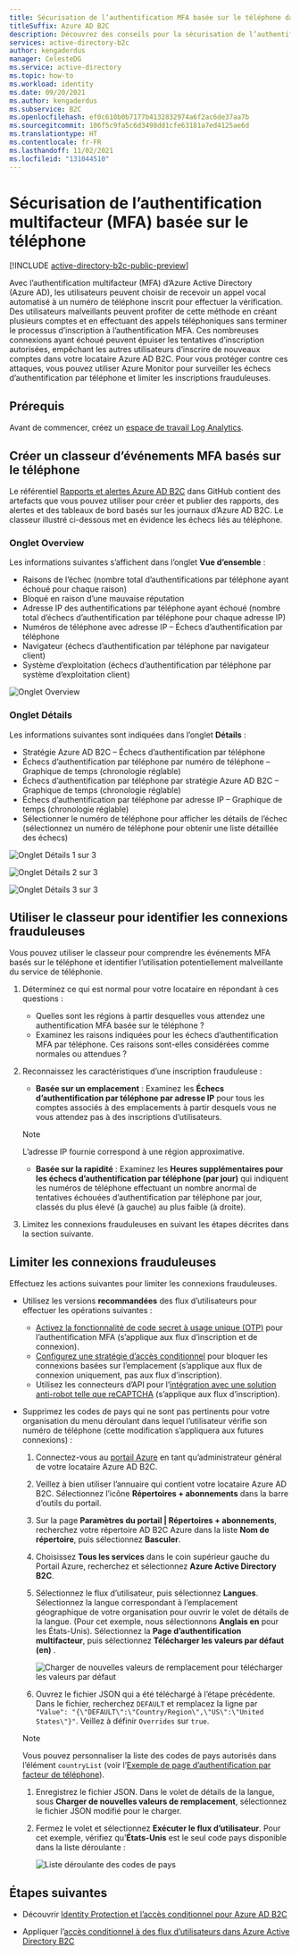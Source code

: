 ```yaml
---
title: Sécurisation de l’authentification MFA basée sur le téléphone dans Azure AD B2C
titleSuffix: Azure AD B2C
description: Découvrez des conseils pour la sécurisation de l’authentification multifacteur (MFA) basée sur le téléphone dans votre locataire Azure AD B2C à l’aide des rapports et des alertes Log Analytics d’Azure Monitor. Utilisez notre classeur pour identifier les authentifications par téléphone frauduleuses et limiter les inscriptions frauduleuses. =
services: active-directory-b2c
author: kengaderdus
manager: CelesteDG
ms.service: active-directory
ms.topic: how-to
ms.workload: identity
ms.date: 09/20/2021
ms.author: kengaderdus
ms.subservice: B2C
ms.openlocfilehash: ef0c610b0b7177b4132832974a6f2ac6de37aa7b
ms.sourcegitcommit: 106f5c9fa5c6d3498dd1cfe63181a7ed4125ae6d
ms.translationtype: HT
ms.contentlocale: fr-FR
ms.lasthandoff: 11/02/2021
ms.locfileid: "131044510"
---
```

# <a name="securing-phone-based-multi-factor-authentication-mfa"></a>Sécurisation de l’authentification multifacteur (MFA) basée sur le téléphone

[!INCLUDE [active-directory-b2c-public-preview](../../includes/active-directory-b2c-public-preview.md)]

Avec l’authentification multifacteur (MFA) d’Azure Active Directory (Azure AD), les utilisateurs peuvent choisir de recevoir un appel vocal automatisé à un numéro de téléphone inscrit pour effectuer la vérification. Des utilisateurs malveillants peuvent profiter de cette méthode en créant plusieurs comptes et en effectuant des appels téléphoniques sans terminer le processus d’inscription à l’authentification MFA. Ces nombreuses connexions ayant échoué peuvent épuiser les tentatives d’inscription autorisées, empêchant les autres utilisateurs d’inscrire de nouveaux comptes dans votre locataire Azure AD B2C. Pour vous protéger contre ces attaques, vous pouvez utiliser Azure Monitor pour surveiller les échecs d’authentification par téléphone et limiter les inscriptions frauduleuses.

## <a name="prerequisites"></a>Prérequis

Avant de commencer, créez un [espace de travail Log Analytics](azure-monitor.md).

## <a name="create-a-phone-based-mfa-events-workbook"></a>Créer un classeur d’événements MFA basés sur le téléphone

Le référentiel [Rapports et alertes Azure AD B2C](https://github.com/azure-ad-b2c/siem#phone-authentication-failures) dans GitHub contient des artefacts que vous pouvez utiliser pour créer et publier des rapports, des alertes et des tableaux de bord basés sur les journaux d’Azure AD B2C. Le classeur illustré ci-dessous met en évidence les échecs liés au téléphone.

### <a name="overview-tab"></a>Onglet Overview

Les informations suivantes s’affichent dans l’onglet **Vue d’ensemble** :

- Raisons de l’échec (nombre total d’authentifications par téléphone ayant échoué pour chaque raison)
- Bloqué en raison d’une mauvaise réputation
- Adresse IP des authentifications par téléphone ayant échoué (nombre total d’échecs d’authentification par téléphone pour chaque adresse IP)
- Numéros de téléphone avec adresse IP – Échecs d’authentification par téléphone
- Navigateur (échecs d’authentification par téléphone par navigateur client)
- Système d’exploitation (échecs d’authentification par téléphone par système d’exploitation client)

![Onglet Overview](media/phone-based-mfa/overview-tab.png)

### <a name="details-tab"></a>Onglet Détails

Les informations suivantes sont indiquées dans l’onglet **Détails** :

- Stratégie Azure AD B2C – Échecs d’authentification par téléphone
- Échecs d’authentification par téléphone par numéro de téléphone – Graphique de temps (chronologie réglable)
- Échecs d’authentification par téléphone par stratégie Azure AD B2C – Graphique de temps (chronologie réglable)
- Échecs d’authentification par téléphone par adresse IP – Graphique de temps (chronologie réglable)
- Sélectionner le numéro de téléphone pour afficher les détails de l’échec (sélectionnez un numéro de téléphone pour obtenir une liste détaillée des échecs)

![Onglet Détails 1 sur 3](media/phone-based-mfa/details-tab-1.png)

![Onglet Détails 2 sur 3](media/phone-based-mfa/details-tab-2.png)

![Onglet Détails 3 sur 3](media/phone-based-mfa/details-tab-3.png)

## <a name="use-the-workbook-to-identify-fraudulent-sign-ups"></a>Utiliser le classeur pour identifier les connexions frauduleuses

Vous pouvez utiliser le classeur pour comprendre les événements MFA basés sur le téléphone et identifier l’utilisation potentiellement malveillante du service de téléphonie.

1. Déterminez ce qui est normal pour votre locataire en répondant à ces questions :

   - Quelles sont les régions à partir desquelles vous attendez une authentification MFA basée sur le téléphone ?
   - Examinez les raisons indiquées pour les échecs d’authentification MFA par téléphone. Ces raisons sont-elles considérées comme normales ou attendues ?

2. Reconnaissez les caractéristiques d’une inscription frauduleuse :

   - **Basée sur un emplacement** : Examinez les **Échecs d’authentification par téléphone par adresse IP** pour tous les comptes associés à des emplacements à partir desquels vous ne vous attendez pas à des inscriptions d’utilisateurs.

   > [!NOTE]
   > L’adresse IP fournie correspond à une région approximative.

   - **Basée sur la rapidité** : Examinez les **Heures supplémentaires pour les échecs d’authentification par téléphone (par jour)** qui indiquent les numéros de téléphone effectuant un nombre anormal de tentatives échouées d’authentification par téléphone par jour, classés du plus élevé (à gauche) au plus faible (à droite).

3. Limitez les connexions frauduleuses en suivant les étapes décrites dans la section suivante.
 

## <a name="mitigate-fraudulent-sign-ups"></a>Limiter les connexions frauduleuses

Effectuez les actions suivantes pour limiter les connexions frauduleuses.

- Utilisez les versions **recommandées** des flux d’utilisateurs pour effectuer les opérations suivantes :
     
   - [Activez la fonctionnalité de code secret à usage unique (OTP)](phone-authentication-user-flows.md) pour l’authentification MFA (s’applique aux flux d’inscription et de connexion).
   - [Configurez une stratégie d’accès conditionnel](conditional-access-user-flow.md) pour bloquer les connexions basées sur l’emplacement (s’applique aux flux de connexion uniquement, pas aux flux d’inscription).
   - Utilisez les connecteurs d’API pour l’[intégration avec une solution anti-robot telle que reCAPTCHA](https://github.com/Azure-Samples/active-directory-b2c-node-sign-up-user-flow-captcha) (s’applique aux flux d’inscription).

- Supprimez les codes de pays qui ne sont pas pertinents pour votre organisation du menu déroulant dans lequel l’utilisateur vérifie son numéro de téléphone (cette modification s’appliquera aux futures connexions) :
    
   1. Connectez-vous au [portail Azure](https://portal.azure.com) en tant qu’administrateur général de votre locataire Azure AD B2C.
   1. Veillez à bien utiliser l’annuaire qui contient votre locataire Azure AD B2C. Sélectionnez l’icône **Répertoires + abonnements** dans la barre d’outils du portail.
   1. Sur la page **Paramètres du portail | Répertoires + abonnements**, recherchez votre répertoire AD B2C Azure dans la liste **Nom de répertoire**, puis sélectionnez **Basculer**.
   1. Choisissez **Tous les services** dans le coin supérieur gauche du Portail Azure, recherchez et sélectionnez **Azure Active Directory B2C**.
   1. Sélectionnez le flux d’utilisateur, puis sélectionnez **Langues**. Sélectionnez la langue correspondant à l’emplacement géographique de votre organisation pour ouvrir le volet de détails de la langue. (Pour cet exemple, nous sélectionnons **Anglais en** pour les États-Unis). Sélectionnez la **Page d’authentification multifacteur**, puis sélectionnez **Télécharger les valeurs par défaut (en)** .
 
      ![Charger de nouvelles valeurs de remplacement pour télécharger les valeurs par défaut](media/phone-based-mfa/download-defaults.png)

   1. Ouvrez le fichier JSON qui a été téléchargé à l’étape précédente. Dans le fichier, recherchez `DEFAULT` et remplacez la ligne par `"Value": "{\"DEFAULT\":\"Country/Region\",\"US\":\"United States\"}"`. Veillez à définir `Overrides` sur `true`.

   > [!NOTE]
   > Vous pouvez personnaliser la liste des codes de pays autorisés dans l’élément `countryList` (voir l’[Exemple de page d’authentification par facteur de téléphone](localization-string-ids.md#phone-factor-authentication-page-example)).

   1. Enregistrez le fichier JSON. Dans le volet de détails de la langue, sous **Charger de nouvelles valeurs de remplacement**, sélectionnez le fichier JSON modifié pour le charger.
   1. Fermez le volet et sélectionnez **Exécuter le flux d’utilisateur**. Pour cet exemple, vérifiez qu’**États-Unis** est le seul code pays disponible dans la liste déroulante :
 
      ![Liste déroulante des codes de pays](media/phone-based-mfa/country-code-drop-down.png)

## <a name="next-steps"></a>Étapes suivantes

- Découvrir [Identity Protection et l’accès conditionnel pour Azure AD B2C](conditional-access-identity-protection-overview.md) 

- Appliquer l’[accès conditionnel à des flux d’utilisateurs dans Azure Active Directory B2C](conditional-access-user-flow.md)
